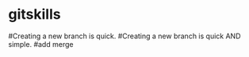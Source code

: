 # gitskills
#Creating a new branch is quick.
#Creating a new branch is quick AND simple.
#add merge

